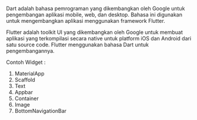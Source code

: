 Dart adalah bahasa pemrograman yang dikembangkan oleh Google untuk pengembangan aplikasi mobile, web, dan desktop. Bahasa ini digunakan untuk mengembangkan aplikasi menggunakan framework Flutter.

Flutter adalah toolkit UI yang dikembangkan oleh Google untuk membuat aplikasi yang terkompilasi secara native untuk platform iOS dan Android dari satu source code. Flutter menggunakan bahasa Dart untuk pengembangannya. 

Contoh Widget :
1. MaterialApp
2. Scaffold
3. Text
4. Appbar
5. Container
6. Image
7. BottomNavigationBar
